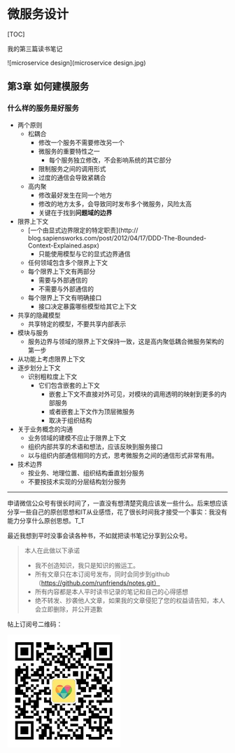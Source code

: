 # 微服务设计

[TOC]

我的第三篇读书笔记

![microservice design](microservice design.jpg)

## 第3章 如何建模服务

### 什么样的服务是好服务

- 两个原则
  - 松耦合
    - 修改一个服务不需要修改另一个
    - 微服务的重要特性之一
      - 每个服务独立修改，不会影响系统的其它部分
    - 限制服务之间的调用形式
    - 过度的通信会导致紧耦合
  - 高内聚
    - 修改最好发生在同一个地方
    - 修改的地方太多，会导致同时发布多个微服务，风险太高
    - 关键在于找到**问题域的边界**
- 限界上下文
  - [一个由显式边界限定的特定职责](http:// blog.sapiensworks.com/post/2012/04/17/DDD-The-Bounded-Context-Explained.aspx)
    - 只能使用模型与它的显式边界通信
  - 任何领域包含多个限界上下文
  - 每个限界上下文有两部分
    - 需要与外部通信的
    - 不需要与外部通信的
  - 每个限界上下文有明确接口
    - 接口决定暴露哪些模型给其它上下文
- 共享的隐藏模型
  - 共享特定的模型，不要共享内部表示
- 模块与服务
  - 服务边界与领域的限界上下文保持一致，这是高内聚低耦合微服务架构的第一步
- 从功能上考虑限界上下文
- 逐步划分上下文
  - 识别粗粒度上下文
    - 它们包含嵌套的上下文
      - 嵌套上下文不直接对外可见，对模块的调用透明的映射到更多的内部服务
      - 或者嵌套上下文作为顶层微服务
      - 取决于组织结构
- 关于业务概念的沟通
  - 业务领域的建模不应止于限界上下文
  - 组织内部共享的术语和想法，应该反映到服务接口
  - 以与组织内部通信相同的方式，思考微服务之间的通信形式非常有用。
- 技术边界
  - 按业务、地理位置、组织结构垂直划分服务
  - 不要按技术实现的分层结构划分服务



---

申请微信公众号有很长时间了，一直没有想清楚究竟应该发一些什么。后来想应该分享一些自己的原创思想和IT从业感悟，花了很长时间我才接受一个事实：我没有能力分享什么原创思想。T_T

最近我想到平时没事会读各种书，不如就把读书笔记分享到公众号。

> 本人在此做以下承诺
>
> - 我不创造知识，我只是知识的搬运工。
> - 所有文章只在本订阅号发布，同时会同步到github（https://github.com/runfriends/notes.git）
> - 所有内容都是本人平时读书记录的笔记和自己的心得感想
> - 绝不转发、抄袭他人文章，如果我的文章侵犯了您的权益请告知，本人会立即删除，并公开道歉

帖上订阅号二维码：

![qrcode_for_weixin_subscription](https://github.com/runfriends/notes/blob/master/qrcode_for_weixin_subscription.jpg?raw=true)